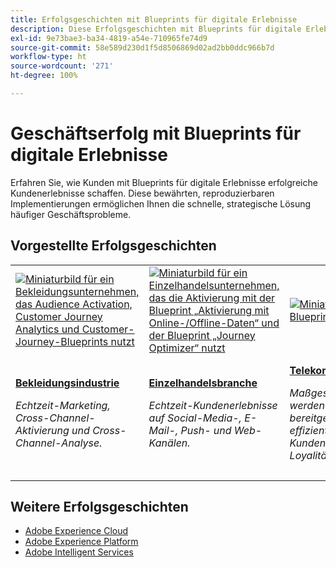 ```yaml
---
title: Erfolgsgeschichten mit Blueprints für digitale Erlebnisse
description: Diese Erfolgsgeschichten mit Blueprints für digitale Erlebnisse zeigen, wie in verschiedenen Branchen ein Mehrwert für Unternehmen geschaffen werden kann, die Adobe Experience Platform gemeinsam mit Adobe Experience Cloud-Programmen nutzen.
exl-id: 9e73bae3-ba34-4819-a54e-710965fe74d9
source-git-commit: 58e589d230d1f5d8506869d02ad2bb0ddc966b7d
workflow-type: ht
source-wordcount: '271'
ht-degree: 100%

---
```


# Geschäftserfolg mit Blueprints für digitale Erlebnisse

Erfahren Sie, wie Kunden mit Blueprints für digitale Erlebnisse erfolgreiche Kundenerlebnisse schaffen. Diese bewährten, reproduzierbaren Implementierungen ermöglichen Ihnen die schnelle, strategische Lösung häufiger Geschäftsprobleme.

## Vorgestellte Erfolgsgeschichten

<table style="table-layout:fixed">
<tr>
  <td>
    <a href="https://experienceleague.adobe.com/docs/blueprints-learn/architecture/audience-activation/platform-and-applications.html?lang=de"><img alt="Miniaturbild für ein Bekleidungsunternehmen, das Audience Activation, Customer Journey Analytics und Customer-Journey-Blueprints nutzt" src="https://experienceleague.adobe.com/docs/blueprints-learn/assets/aep+apps_vertical.svg?lang=en"/></a>
    </td>
  <td>
    <a href="https://experienceleague.adobe.com/docs/blueprints-learn/architecture/customer-journeys/journey-optimizer.html?lang=de"><img alt="Miniaturbild für ein Einzelhandelsunternehmen, das die Aktivierung mit der Blueprint „Aktivierung mit Online-/Offline-Daten“ und der Blueprint „Journey Optimizer“ nutzt" src="https://experienceleague.adobe.com/docs/blueprints-learn/assets/aep+apps_vertical.svg?lang=en"/></a>

</td>
  <td>
    <a href="https://experienceleague.adobe.com/docs/blueprints-learn/architecture/customer-journeys/journey-optimizer.html?lang=de"><img alt="Miniaturbild für die Blueprint „Journey Optimizer“" src="https://experienceleague.adobe.com/docs/blueprints-learn/assets/journey-optimizer.png?lang=en" /></a>
  </td>
  <td>
    <a href="https://experienceleague.adobe.com/docs/blueprints-learn/architecture/audience-activation/online-offline.html?lang=de"><img alt="Miniaturbild für die Blueprint „Aktivierung mit Online-/Offline-Daten“" src="https://experienceleague.adobe.com/docs/blueprints-learn/assets/known_activation.svg" /></a>
  </td>
</tr>
<tr>
  <td>
    <div><a href="https://experienceleague.adobe.com/docs/blueprints-learn/architecture/audience-activation/platform-and-applications.html?lang=de"><strong>Bekleidungsindustrie</strong></a></div>
    <p><em>Echtzeit-Marketing, Cross-Channel-Aktivierung und Cross-Channel-Analyse.</em></p>
  </td>
  <td>
    <div><a href="https://experienceleague.adobe.com/docs/blueprints-learn/architecture/customer-journeys/journey-optimizer.html?lang=de"><strong>Einzelhandelsbranche</strong></a></div>
    <p><em>Echtzeit-Kundenerlebnisse auf Social-Media-, E-Mail-, Push- und Web-Kanälen.</em></p>
  </td>
  <td>
    <div><a href="https://experienceleague.adobe.com/docs/blueprints-learn/architecture/customer-journeys/journey-optimizer.html?lang=de"><strong>Telekommunikationsbranche</strong></a></div>
    <p><em>Maßgeschneiderte Angebote werden in Echtzeit bereitgestellt und das effiziente Onboarding von Kunden sorgt für langfristige Loyalität.</em></p>
  </td>
  <td>
    <div><a href="https://experienceleague.adobe.com/docs/blueprints-learn/architecture/audience-activation/online-offline.html?lang=de"><strong>Tourismus und Gastgewerbe</strong></a></div>
    <p><em>Echtzeitentscheidungen mit einer konsolidierten Ansicht des Kundenverhaltens über verschiedene Kanäle hinweg.</em></p>
  </td>
</tr>
</table>

## Weitere Erfolgsgeschichten

* <a href="https://business.adobe.com/customer-success-stories/index.html?Products+%26+Services=Experience">Adobe Experience Cloud</a>
* <a href="https://business.adobe.com/customer-success-stories/index.html?Products+%26+Services=Experience+Platform">Adobe Experience Platform</a>
* <a href="https://business.adobe.com/customer-success-stories/index.html?Products+%26+Services=Intelligent+Services">Adobe Intelligent Services</a>
